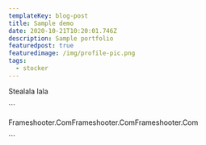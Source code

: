 ```yaml
---
templateKey: blog-post
title: Sample demo
date: 2020-10-21T10:20:01.746Z
description: Sample portfolio
featuredpost: true
featuredimage: /img/profile-pic.png
tags:
  - stocker
---
```

Stealala lala 

\`\``

Frameshooter.ComFrameshooter.ComFrameshooter.Com

\`\``